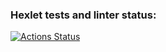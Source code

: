 ### Hexlet tests and linter status:
[![Actions Status](https://github.com/Nikolas92-u/frontend-project-lvl1/workflows/hexlet-check/badge.svg)](https://github.com/Nikolas92-u/frontend-project-lvl1/actions)
